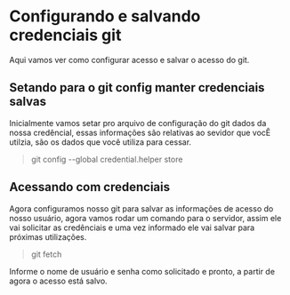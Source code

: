 # Configurando e salvando credenciais git
Aqui vamos ver como configurar acesso e salvar o acesso do git.

## Setando para o git config manter credenciais salvas
Inicialmente vamos setar pro arquivo de configuração do git dados da nossa credêncial, essas informações são relativas ao sevidor que vocÊ utilzia, são os dados que você utiliza para cessar.
>git config --global credential.helper store

## Acessando com credenciais
Agora configuramos nosso git para salvar as informações de acesso do nosso usuário, agora vamos rodar um comando para o servidor, assim ele vai solicitar as credênciais e uma vez informado ele vai salvar para próximas utilizações.

>git fetch

Informe o nome de usuário e senha como solicitado e pronto, a partir de agora o acesso está salvo.